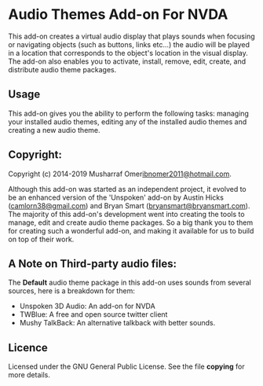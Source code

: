 # Audio Themes Add-on For NVDA
This add-on creates a virtual audio display that plays sounds when focusing or navigating objects (such as buttons, links etc...) the audio will be played in a location that corresponds to the object's location in the visual display. The add-on also enables you to activate, install, remove, edit, create, and distribute audio theme packages.


## Usage
This add-on gives  you the ability to perform the following tasks: managing your installed audio themes, editing any of the installed audio themes and creating a new audio theme.


## Copyright:
Copyright (c) 2014-2019 Musharraf Omer<ibnomer2011@hotmail.com>.

Although this add-on was started as an independent project, it evolved to be an enhanced version of the 'Unspoken' add-on by Austin Hicks (camlorn38@gmail.com) and Bryan Smart (bryansmart@bryansmart.com). The majority of this add-on's development went into creating the tools to manage, edit and create audio theme packages. So a big thank you to them for creating such a wonderful add-on, and making it available for us to build on top of their work.


## A Note on Third-party audio files:
The **Default** audio theme package in this add-on uses sounds from several sources, here is a breakdown for them:
- Unspoken 3D Audio: An add-on for NVDA
- TWBlue: A free and open source twitter client
- Mushy TalkBack: An alternative talkback with better sounds.


## Licence
Licensed under the GNU General Public License. See the file **copying** for more details.
